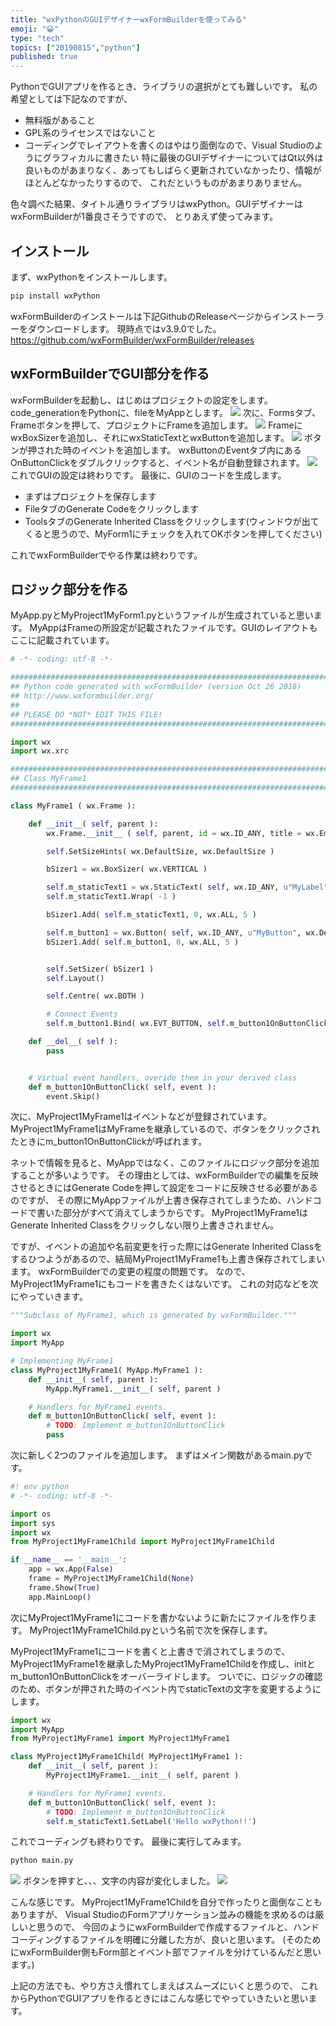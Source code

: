 ```yaml
---
title: "wxPythonのGUIデザイナーwxFormBuilderを使ってみる"
emoji: "😀"
type: "tech"
topics: ["20190815","python"]
published: true
---
```

PythonでGUIアプリを作るとき、ライブラリの選択がとても難しいです。
私の希望としては下記なのですが、
- 無料版があること
- GPL系のライセンスではないこと
- コーディングでレイアウトを書くのはやはり面倒なので、Visual Studioのようにグラフィカルに書きたい
特に最後のGUIデザイナーについてはQt以外は良いものがあまりなく、あってもしばらく更新されていなかったり、情報がほとんどなかったりするので、
これだというものがあまりありません。

色々調べた結果、タイトル通りライブラリはwxPython。GUIデザイナーはwxFormBuilderが1番良さそうですので、
とりあえず使ってみます。

## インストール
まず、wxPythonをインストールします。
```sh
pip install wxPython
```
wxFormBuilderのインストールは下記GithubのReleaseページからインストーラーをダウンロードします。
現時点ではv3.9.0でした。
https://github.com/wxFormBuilder/wxFormBuilder/releases

## wxFormBuilderでGUI部分を作る
wxFormBuilderを起動し、はじめはプロジェクトの設定をします。
code_generationをPythonに、fileをMyAppとします。
![](/images/20190815_wxpython_wxformbuilder/1.jpeg)
次に、Formsタブ、Frameボタンを押して、プロジェクトにFrameを追加します。
![](/images/20190815_wxpython_wxformbuilder/2.jpeg)
FrameにwxBoxSizerを追加し、それにwxStaticTextとwxButtonを追加します。
![](/images/20190815_wxpython_wxformbuilder/3.jpeg)
ボタンが押された時のイベントを追加します。
wxButtonのEventタブ内にあるOnButtonClickをダブルクリックすると、イベント名が自動登録されます。
![](/images/20190815_wxpython_wxformbuilder/4.jpeg)
これでGUIの設定は終わりです。
最後に、GUIのコードを生成します。
+ まずはプロジェクトを保存します
+ FileタブのGenerate Codeをクリックします
+ ToolsタブのGenerate Inherited Classをクリックします(ウィンドウが出てくると思うので、MyForm1にチェックを入れてOKボタンを押してください)

これでwxFormBuilderでやる作業は終わりです。

## ロジック部分を作る
MyApp.pyとMyProject1MyForm1.pyというファイルが生成されていると思います。
MyAppはFrameの所設定が記載されたファイルです。GUIのレイアウトもここに記載されています。
```python
# -*- coding: utf-8 -*-

###########################################################################
## Python code generated with wxFormBuilder (version Oct 26 2018)
## http://www.wxformbuilder.org/
##
## PLEASE DO *NOT* EDIT THIS FILE!
###########################################################################

import wx
import wx.xrc

###########################################################################
## Class MyFrame1
###########################################################################

class MyFrame1 ( wx.Frame ):

	def __init__( self, parent ):
		wx.Frame.__init__ ( self, parent, id = wx.ID_ANY, title = wx.EmptyString, pos = wx.DefaultPosition, size = wx.Size( 500,300 ), style = wx.DEFAULT_FRAME_STYLE|wx.TAB_TRAVERSAL )

		self.SetSizeHints( wx.DefaultSize, wx.DefaultSize )

		bSizer1 = wx.BoxSizer( wx.VERTICAL )

		self.m_staticText1 = wx.StaticText( self, wx.ID_ANY, u"MyLabel", wx.DefaultPosition, wx.DefaultSize, 0 )
		self.m_staticText1.Wrap( -1 )

		bSizer1.Add( self.m_staticText1, 0, wx.ALL, 5 )

		self.m_button1 = wx.Button( self, wx.ID_ANY, u"MyButton", wx.DefaultPosition, wx.DefaultSize, 0 )
		bSizer1.Add( self.m_button1, 0, wx.ALL, 5 )


		self.SetSizer( bSizer1 )
		self.Layout()

		self.Centre( wx.BOTH )

		# Connect Events
		self.m_button1.Bind( wx.EVT_BUTTON, self.m_button1OnButtonClick )

	def __del__( self ):
		pass


	# Virtual event handlers, overide them in your derived class
	def m_button1OnButtonClick( self, event ):
		event.Skip()
```

次に、MyProject1MyFrame1はイベントなどが登録されています。
MyProject1MyFrame1はMyFrameを継承しているので、ボタンをクリックされたときにm_button1OnButtonClickが呼ばれます。

ネットで情報を見ると、MyAppではなく、このファイルにロジック部分を追加することが多いようです。
その理由としては、wxFormBuilderでの編集を反映させるときにはGenerate Codeを押して設定をコードに反映させる必要があるのですが、
その際にMyAppファイルが上書き保存されてしまうため、ハンドコードで書いた部分がすべて消えてしまうからです。
MyProject1MyFrame1はGenerate Inherited Classをクリックしない限り上書きされません。

ですが、イベントの追加や名前変更を行った際にはGenerate Inherited Classをするひつようがあるので、結局MyProject1MyFrame1も上書き保存されてしまいます。
wxFormBuilderでの変更の程度の問題です。
なので、MyProject1MyFrame1にもコードを書きたくはないです。
これの対応などを次にやっていきます。

```python
"""Subclass of MyFrame1, which is generated by wxFormBuilder."""

import wx
import MyApp

# Implementing MyFrame1
class MyProject1MyFrame1( MyApp.MyFrame1 ):
	def __init__( self, parent ):
		MyApp.MyFrame1.__init__( self, parent )

	# Handlers for MyFrame1 events.
	def m_button1OnButtonClick( self, event ):
		# TODO: Implement m_button1OnButtonClick
		pass
```

次に新しく2つのファイルを追加します。
まずはメイン関数があるmain.pyです。
```python
#! env python
# -*- coding: utf-8 -*-

import os
import sys
import wx
from MyProject1MyFrame1Child import MyProject1MyFrame1Child

if __name__ == '__main__':
	app = wx.App(False)
	frame = MyProject1MyFrame1Child(None)
	frame.Show(True)
	app.MainLoop()
```

次にMyProject1MyFrame1にコードを書かないように新たにファイルを作ります。
MyProject1MyFrame1Child.pyという名前で次を保存します。

MyProject1MyFrame1にコードを書くと上書きで消されてしまうので、
MyProject1MyFrame1を継承したMyProject1MyFrame1Childを作成し、initとm_button1OnButtonClickをオーバーライドします。
ついでに、ロジックの確認のため、ボタンが押された時のイベント内でstaticTextの文字を変更するようにします。
```python
import wx
import MyApp
from MyProject1MyFrame1 import MyProject1MyFrame1

class MyProject1MyFrame1Child( MyProject1MyFrame1 ):
	def __init__( self, parent ):
		MyProject1MyFrame1.__init__( self, parent )

	# Handlers for MyFrame1 events.
	def m_button1OnButtonClick( self, event ):
		# TODO: Implement m_button1OnButtonClick
		self.m_staticText1.SetLabel('Hello wxPython!!')
```

これでコーディングも終わりです。
最後に実行してみます。
```python
python main.py
```

![](/images/20190815_wxpython_wxformbuilder/5.jpeg)
ボタンを押すと、、、文字の内容が変化しました。
![](/images/20190815_wxpython_wxformbuilder/6.jpeg)

こんな感じです。
MyProject1MyFrame1Childを自分で作ったりと面倒なこともありますが、
Visual StudioのFormアプリケーション並みの機能を求めるのは厳しいと思うので、
今回のようにwxFormBuilderで作成するファイルと、ハンドコーディングするファイルを明確に分離した方が、良いと思います。
(そのためにwxFormBuilder側もForm部とイベント部でファイルを分けているんだと思います。)

上記の方法でも、やり方さえ慣れてしまえばスムーズにいくと思うので、
これからPythonでGUIアプリを作るときにはこんな感じでやっていきたいと思います。



